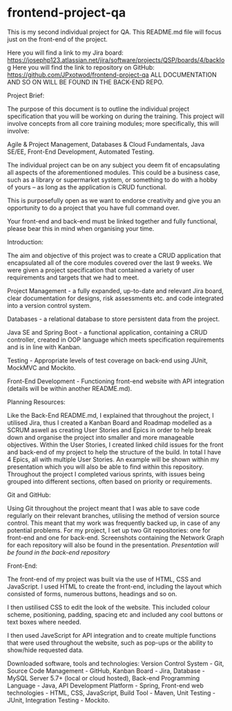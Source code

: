 # frontend-project-qa


This is my second individual project for QA.
This README.md file will focus just on the front-end of the project.

Here you will find a link to my Jira board: https://josephp123.atlassian.net/jira/software/projects/QSP/boards/4/backlog
Here you will find the link to repository on GitHub: https://github.com/JPxotwod/frontend-project-qa
ALL DOCUMENTATION AND SO ON WILL BE FOUND IN THE BACK-END REPO.

Project Brief:

The purpose of this document is to outline the individual project specification that you will be working on during the training. This project will involve concepts from all core training modules; more specifically, this will involve:

Agile & Project Management,
Databases & Cloud Fundamentals,
Java SE/EE,
Front-End Development,
Automated Testing.

The individual project can be on any subject you deem fit of encapsulating all aspects of the aforementioned modules. This could be a business case, such as a library or supermarket system, or something to do with a hobby of yours – as long as the application is CRUD functional.

This is purposefully open as we want to endorse creativity and give you an opportunity to do a project that you have full command over.

Your front-end and back-end must be linked together and fully functional, please bear this in mind when organising your time.

Introduction:

The aim and objective of this project was to create a CRUD application that encapsulated all of the core modules covered over the last 9 weeks.
We were given a project specification that contained a variety of user requirements and targets that we had to meet.

Project Management - a fully expanded, up-to-date and relevant Jira board, clear documentation for designs, risk assessments etc. and code integrated into a version control system.

Databases - a relational database to store persistent data from the project.

Java SE and Spring Boot - a functional application, containing a CRUD controller, created in OOP language which meets specification requirements and is in line with Kanban.

Testing - Appropriate levels of test coverage on back-end using JUnit, MockMVC and Mockito.

Front-End Development - Functioning front-end website with API integration (details will be within another README.md).


Planning Resources:

Like the Back-End README.md, I explained that throughout the project, I utilised Jira, thus I created a Kanban Board and Roadmap modelled as a SCRUM aswell as creating User Stories and Epics in order to help break down and organise the project into smaller and more manageable objectives.
Within the User Stories, I created linked child issues for the front and back-end of my project to help the structure of the build. In total I have 4 Epics, all with multiple User Stories. An example will be shown within my presentation which you will also be able to find within this repository.
Throughout the project I completed various sprints, with issues being grouped into different sections, often based on priority or requirements.


Git and GitHub:

Using Git throughout the project meant that I was able to save code regularly on their relevant branches, utilising the method of version source control.
This meant that my work was frequently backed up, in case of any potential problems.
For my project, I set up two Git repositories: one for front-end and one for back-end. Screenshots containing the Network Graph for each repository will also be found in the presentation.
*Presentation will be found in the back-end repository*


Front-End:

The front-end of my project was built via the use of HTML, CSS and JavaScript. I used HTML to create the front-end, including the layout which consisted of forms, numerous buttons, headings and so on.

I then ustilised CSS to edit the look of the website. This included colour scheme, positioning, padding, spacing etc and included any cool buttons or text boxes where needed.

I then used JaveScript for API integration and to create multiple functions that were used throughout the website, such as pop-ups or the ability to show/hide requested data.

Downloaded software, tools and technologies:
Version Control System - Git,
Source Code Management - GitHub,
Kanban Board - Jira,
Database - MySQL Server 5.7+ (local or cloud hosted),
Back-end Programming Language - Java,
API Development Platform - Spring,
Front-end web technologies - HTML, CSS, JavaScript,
Build Tool - Maven,
Unit Testing - JUnit,
Integration Testing - Mockito.